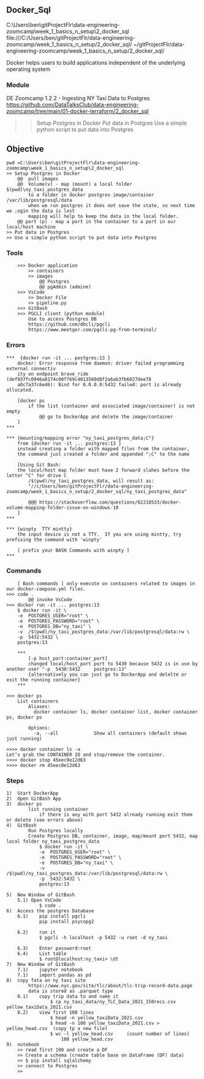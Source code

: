 ## Docker_Sql
C:\Users\ben\gitProjectFlr\data-engineering-zoomcamp\week_1_basics_n_setup\2_docker_sql
file:///C:/Users/ben/gitProjectFlr/data-engineering-zoomcamp/week_1_basics_n_setup/2_docker_sql/
~/gitProjectFlr/data-engineering-zoomcamp/week_1_basics_n_setup/2_docker_sql/


Docker helps users to build applications independent of the underlying operating system

### Module
DE Zoomcamp 1.2.2 - Ingesting NY Taxi Data to Postgres
https://github.com/DataTalksClub/data-engineering-zoomcamp/tree/main/01-docker-terraform/2_docker_sql

>> Setup Postgres in Docker
>> Put data in Postgres
>> Use a simple python script to put data into Postgres

## Objective
	pwd =C:\Users\ben\gitProjectFlr\data-engineering-zoomcamp\week_1_basics_n_setup\2_docker_sql
	>> Setup Postgres in Docker
		@@ 	pull images
		@@ 	Volume(v) - map (mount) a local folder $(pwd)\ny_taxi_postgres_data
			to a folder in docker postgres image/container /var/lib/postgresql/data
			when we run postgres it does not save the state, so next time we ;ogin the data is lost
			mapping will help to keep the data in the local folder.
		@@ port (p) - map a port in the container to a port in our local/host machine
	>> Put data in Postgres
	>> Use a simple python script to put data into Postgres

### Tools
		>>> Docker application
			>> containers
			>> images
				@@ Postgres
				@@ pgAdmin (admine)
		>>> VsCode
			>> Docker File
			>> pipeline.py
		>>> GitBash
		>>> PGCLI client (python module)
			Use to access Postgres DB
			https://github.com/dbcli/pgcli
			https://www.meetgor.com/pgcli-pg-from-terminal/
			

### Errors		
	***  {docker run -it ... postgres:13 }
		docker: Error response from daemon: driver failed programming external connectiv
		ity on endpoint brave_ride (def937fc0946a0174c00f769c4013560d8f2a6ab3fb6027dee78
		a0c7a37c6ed6): Bind for 0.0.0.0:5432 failed: port is already allocated.
			
		[docker ps
			if the list (container and associated image/container) is not empty
				@@ go to DockerApp and delete the image/container
		]
	***
	
	*** {mounting/mapping error "ny_taxi_postgres_data;C"} 
		from {docker run -it ... postgres:13 }
		instead creating a folder with mapped files from the container,
		the command just created a folder and appended ";C" to the name
		
		[Using Git Bash:
		the local/host map folder must have 2 forward slahes before the letter "C" for drive C
			/$(pwd)/ny_taxi_postgres_data, will result as:
			"//c/Users/ben/gitProjectFlr/data-engineering-zoomcamp/week_1_basics_n_setup/2_docker_sql/ny_taxi_postgres_data"
			
			@@@ https://stackoverflow.com/questions/62218533/docker-volume-mapping-folder-issue-on-windows-10
		]
	***
	
	*** {winpty  TTY mintty}
		the input device is not a TTY.  If you are using mintty, try prefixing the command with 'winpty'
	
		[ prefix your BASH Commands with winpty	]
	***
### Commands
		[ Bash commands ] only execute on containers related to images in our docker-compose.yml files.
	>>> code .
			@@ invoke VsCode
	>>> docker run -it ... postgres:13 
		$ docker run -it \
		-e  POSTGRES_USER="root" \
		-e  POSTGRES_PASSWORD="root" \
		-e  POSTGRES_DB="ny_taxi" \
		-v  /$(pwd)/ny_taxi_postgres_data:/var/lib/postgresql/data:rw \
		-p  5432:5432 \
		postgres:13

		*** 
			[-p host_port:container_port]
			changed local/host_port port to 5430 because 5432 is in use by another user "-p  5430:5432     postgres:13" 
			{alternatively you can just go to DockerApp and delelte or exit the running container}
		***

	>>> docker ps
		List containers
			Aliases:
			  docker container ls, docker container list, docker container ps, docker ps

			Options:
			  -a, --all             Show all containers (default shows just running)

	>>>> docker container ls -a
	Let’s grab the CONTAINER ID and stop/remove the container.
	>>>> docker stop 45eec0e12d63
	>>>> docker rm 45eec0e12d63

### Steps
	1) 	Start DockerApp
	2) 	Open GitBash App 
	3) 	docker ps 
			list running container
				if there is any with port 5432 already running exit them or delete (see errors above)
	4) 	GitBash 
			Run Postgres locally
			Create Postgres DB, container, image, map/mount port 5432, map local folder ny_taxi_postgres_data 
				$ docker run -it \
				-e  POSTGRES_USER="root" \
				-e  POSTGRES_PASSWORD="root" \
				-e  POSTGRES_DB="ny_taxi" \
				-v  /$(pwd)/ny_taxi_postgres_data:/var/lib/postgresql/data:rw \
				-p  5432:5432 \
				postgres:13
		
	5) 	New Window of GitBash
		5.1) Open VsCode 
				$ code . 
	6) 	Access the postgres Database
		6.1)	pip install pgcli
				pip install psycopg2
				
		6.2)	run it
				$ pgcli -h localhost -p 5432 -u root -d ny_taxi

		6.3)	Enter password:root
		6.4)	List table
				$ root@localhost:ny_taxi> \dt
	7)	New Window of GitBash
		7.1) 	jupyter notebook
		7.1)	import pandas as pd
	8)	copy fata on ny taxi site
			https://www.nyc.gov/site/tlc/about/tlc-trip-record-data.page
			data is stored as .parquet type
		8.1) 	copy trip data to and name it
					$ cp ny_taxi_data/ny_TLC_Data_2021_150recs.csv yellow_taxiData_2021.csv
		8.2)	view first 100 lines
					$ head -n yellow_taxiData_2021.csv 
					$ head -n 100 yellow_taxiData_2021.csv > yellow_head.csv  (copy tp a new file)
					$ wc -l yellow_head.csv 	(count number of lines)
						100 yellow_head.csv
	9)	notebook
		>> read first 100 and create a DF
		>> Create a schema (create table base on DataFrame (DF) data)
		>> $ pip install sqlalchemy
		>> connect to Postgres
		>> 
				